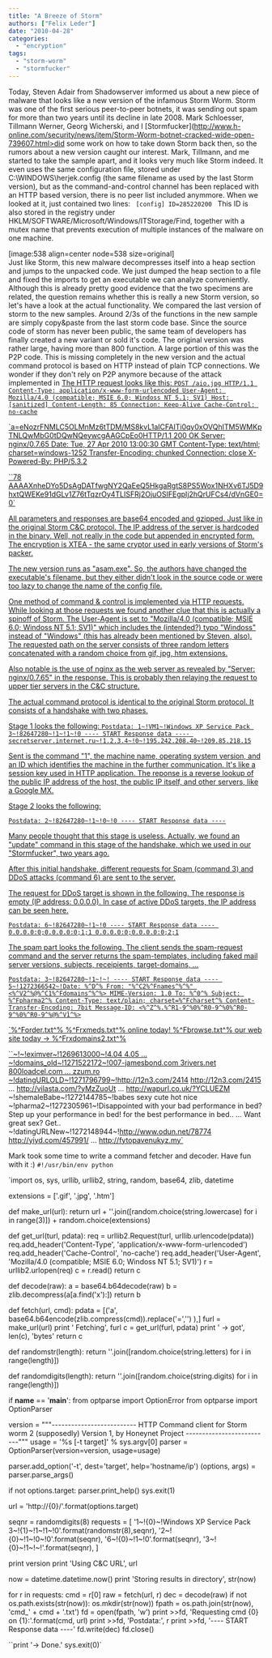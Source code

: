 ```yaml
---
title: "A Breeze of Storm"
authors: ["Felix Leder"]
date: "2010-04-28"
categories: 
  - "encryption"
tags: 
  - "storm-worm"
  - "stormfucker"
---
```


Today, Steven Adair from Shadowserver imformed us about a new piece of malware that looks like a new version of the infamous Storm Worm. Storm was one of the first serious peer-to-peer botnets, it was sending out spam for more than two years until its decline in late 2008. Mark Schloesser, Tillmann Werner, Georg Wicherski, and I [Stormfucker](http://www.h-online.com/security/news/item/Storm-Worm-botnet-cracked-wide-open-739607.html>did some work on how to take down Storm</a> back then, so the rumors about a new version caught our interest. Mark, Tillmann, and me started to take the sample apart, and it looks very much like Storm indeed. It even uses the same configuration file, stored under C:\WINDOWS\herjek.config (the same filename as used by the last Storm version), but as the command-and-control channel has been replaced with an HTTP based version, there is no peer list included anymmore. When we looked at it, just contained two lines:
<code>
[config]
ID=285220200
</code>
This ID is also stored in the registry under HKLM/SOFTWARE/Microsoft/Windows/ITStorage/Find, together with a mutex name that prevents execution of multiple instances of the malware on one machine.
<div></div>
[image:538 align=center node=538 size=original]
<div></div>
Just like Storm, this new malware decompresses itself into a heap section and jumps to the unpacked code. We just dumped the heap section to a file and fixed the imports to get an executable we can analyze conveniently.
<div></div>
Although this is already pretty good evidence that the two specimens are related, the question remains whether this is really a new Storm version, so let's have a look at the actual functionality. We compared the last version of storm to the new samples. Around 2/3s of the functions in the new sample are simply copy&paste from the last storm code base. Since the source code of storm has never been public, the same team of developers has finally created a new variant or sold it's code.
The original version was rather large, having more than 800 function. A large portion of this was the P2P code. This is missing completely in the new version and the actual command protocol is based on HTTP instead of plain TCP connections. We wonder if they don't rely on P2P anymore because of the attack implemented in <a href=).

The HTTP request looks like this: `POST /aio.jpg HTTP/1.1 Content-Type: application/x-www-form-urlencoded User-Agent: Mozilla/4.0 (compatible; MSIE 6.0; Windoss NT 5.1; SV1) Host: [sanitized] Content-Length: 85 Connection: Keep-Alive Cache-Control: no-cache`

`a=eNozrFNMLC5OLMnMz6tTDM/MS8kvL1aICFAITi0qy0xOVQhITM5WMKpTNLQwMbG0tDQwNQeywcgAAGCpEo0HTTP/1.1 200 OK Server: nginx/0.7.65 Date: Tue, 27 Apr 2010 13:00:30 GMT Content-Type: text/html; charset=windows-1252 Transfer-Encoding: chunked Connection: close X-Powered-By: PHP/5.3.2

``78 AAAAXnheDYo5DsAgDATfwgNY2QaEeQ5HkgaRgtS8PS5Wox1NHXv6TJ5D9hxtQWEKe91dGLv1Z76tTqzrOy4TLISFRj2OjuOSIFEgpIj2hQrUFCs4/dVnGE0= 0`

All parameters and responses are base64 encoded and gzipped. Just like in the original Storm C&C protocol. The IP address of the server is hardcoded in the binary. Well, not really in the code but appended in encrypted form. The encryption is XTEA - the same cryptor used in early versions of Storm's packer.

The new version runs as "asam.exe". So, the authors have changed the executable's filename, but they either didn't look in the source code or were too lazy to change the name of the config file.

One method of command & control is implemented via HTTP requests. While looking at those requests we found another clue that this is actually a spinoff of Storm. The User-Agent is set to "Mozilla/4.0 (compatible; MSIE 6.0; Windoss NT 5.1; SV1)" which includes the (intended?) typo "Windoss" instead of "Windows" (this has already been mentioned by Steven, also). The requested path on the server consists of three random letters concatenated with a random choice from gif, jpg, htm extensions.

Also notable is the use of nginx as the web server as revealed by "Server: nginx/0.7.65" in the response. This is probably then relaying the request to upper tier servers in the C&C structure.

The actual command protocol is identical to the original Storm protocol. It consists of a handshake with two phases.

Stage 1 looks the following: `Postdata: 1~!VM1~!Windows XP Service Pack 3~!82647280~!1~!1~!0 ---- START Response data ---- secretserver.internet.ru~!1.2.3.4~!0~!195.242.208.40~!209.85.218.15`

Sent is the command "1", the machine name, operating system version, and an ID which identifies the machine in the further communication. It's like a session key used in HTTP application. The reponse is a reverse lookup of the public IP address of the host, the public IP itself, and other servers, like a Google MX.

Stage 2 looks the following:

`Postdata: 2~!82647280~!1~!0~!0 ---- START Response data ----`

Many people thought that this stage is useless. Actually, we found an "update" command in this stage of the handshake, which we used in our "Stormfucker", two years ago.

After this initial handshake, different requests for Spam (command 3) and DDoS attacks (command 6) are sent to the server.

The request for DDoS target is shown in the following. The response is empty (IP address: 0.0.0.0). In case of active DDoS targets, the IP address can be seen here.

`Postdata: 6~!82647280~!1~!0 ---- START Response data ---- 0.0.0.0:0;0.0.0.0:0;1;1 0.0.0.0:0;0.0.0.0:0;2;1`

The spam part looks the following. The client sends the spam-request command and the server returns the spam-templates, including faked mail server versions, subjects, receipients, target-domains, ...

`Postdata: 3~!82647280~!1~!~! ---- START Response data ---- 5~!1272366542~!Date: %^D^% From: "%^C2%^Fnames^%^%" <%^V2^%@%^C1%^Fdomains^%^%> MIME-Version: 1.0 To: %^0^% Subject: %^Fpharma2^% Content-Type: text/plain; charset=%^Fcharset^% Content-Transfer-Encoding: 7bit Message-ID: <%^Z^%.%^R1-9^%0%^R0-9^%0%^R0-9^%0%^R0-9^%@%^V1^%>`

`%^Forder.txt^% %^Frxmeds.txt^% online today! %^Fbrowse.txt^% our web site today -> %^Frxdomains2.txt^%

``~!~!eximver~!1269613000~!4.04 4.05 ... ~!domains_old~!1271522172~!007-jamesbond.com 3rivers.net 800loadcel.com ... zzum.ro ~!datingURLOLD~!1271796799~!http://12n3.com/2414 http://12n3.com/2415 ... http://vilasta.com/?yMzZuoUt ... http://wapurl.co.uk/?YCLUEZM ~!shemaleBabe~!1272144785~!babes sexy cute hot nice ~!pharma2~!1272305961~!Disappointed with your bad performance in bed? Step up your performance in bed! for the best performance in bed.. ... Want great sex? Get.. ~!datingURLNew~!1272148944~!http://www.odun.net/78774 http://yiyd.com/457991/ ... http://fytopavenukyz.my`

Mark took some time to write a command fetcher and decoder. Have fun with it :) `#!/usr/bin/env python`

`import os, sys, urllib, urllib2, string, random, base64, zlib, datetime

extensions = ['.gif', '.jpg', '.htm']

def make_url(url): return url + ''.join([random.choice(string.lowercase) for i in range(3)]) + random.choice(extensions)

def get_url(turl, pdata): req = urllib2.Request(turl, urllib.urlencode(pdata)) req.add_header('Content-Type', 'application/x-www-form-urlencoded') req.add_header('Cache-Control', 'no-cache') req.add_header('User-Agent', 'Mozilla/4.0 (compatible; MSIE 6.0; Windoss NT 5.1; SV1)') r = urllib2.urlopen(req) c = r.read() return c

def decode(raw): a = base64.b64decode(raw) b = zlib.decompress(a[a.find('x'):]) return b

def fetch(url, cmd): pdata = [('a', base64.b64encode(zlib.compress(cmd)).replace('=','') ),] furl = make_url(url) print ' Fetching', furl c = get_url(furl, pdata) print ' -> got', len(c), 'bytes' return c

def randomstr(length): return ''.join([random.choice(string.letters) for i in range(length)])

def randomdigits(length): return ''.join([random.choice(string.digits) for i in range(length)])

if __name__ == '__main__': from optparse import OptionError from optparse import OptionParser

version = """-------------------------- HTTP Command client for Storm worm 2 (supposedly) Version 1, by Honeynet Project --------------------------""" usage = '%s [-t target]' % sys.argv[0] parser = OptionParser(version=version, usage=usage)

parser.add_option('-t', dest='target', help='hostname/ip') (options, args) = parser.parse_args()

if not options.target: parser.print_help() sys.exit(1)

url = 'http://{0}/'.format(options.target)

seqnr = randomdigits(8) requests = [ '1~!{0}~!Windows XP Service Pack 3~!{1}~!1~!1~!0'.format(randomstr(8),seqnr), '2~!{0}~!1~!0~!0'.format(seqnr), '6~!{0}~!1~!0'.format(seqnr), '3~!{0}~!1~!~!'.format(seqnr), ]

print version print 'Using C&C URL', url

now = datetime.datetime.now() print 'Storing results in directory', str(now)

for r in requests: cmd = r[0] raw = fetch(url, r) dec = decode(raw) if not os.path.exists(str(now)): os.mkdir(str(now)) fpath = os.path.join(str(now), 'cmd_' + cmd + '.txt') fd = open(fpath, 'w') print >>fd, 'Requesting cmd {0} on {1}:'.format(cmd, url) print >>fd, 'Postdata:', r print >>fd, '---- START Response data ----' fd.write(dec) fd.close()

``print '-> Done.' sys.exit(0)`
